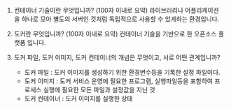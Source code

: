 1. 컨테이너 기술이란 무엇입니까? (100자 이내로 요약)
    라이브러리나 어플리케이션을 하나로 모아 별도의 서버인 것처럼 독립적으로 사용할 수 있게하는 환경입니다.

2. 도커란 무엇입니까? (100자 이내로 요약)
    컨테이너 기술을 기반으로 한 오픈소스 플랫폼 입니다.

3. 도커 파일, 도커 이미지, 도커 컨테이너의 개념은 무엇이고, 서로 어떤 관계입니까?
    - 도커 파일 : 도커 이미지를 생성하기 위한 환경변수등을 기록한 설정 파일이다.
    - 도커 이미지 : 도커 서비스 운영에 필요한 프로그램, 실행파일등을 포함하여 프로세스 실행에 필요한 모든 파일과 설정값을 지닌 것
    - 도커 컨테이너 : 도커 이미지를 실행한 상태